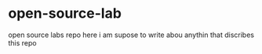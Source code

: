 # open-source-lab
open source labs repo
here i am supose to write abou anythin that discribes this repo

